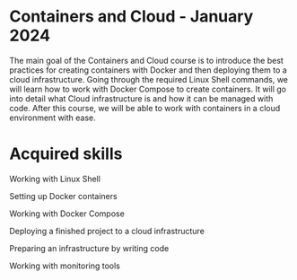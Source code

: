 # Containers and Cloud - January 2024

The main goal of the Containers and Cloud course is to introduce the best practices for creating containers with Docker and then deploying them to a cloud infrastructure. Going through the required Linux Shell commands, we will learn how to work with Docker Compose to create containers. It will go into detail what Cloud infrastructure is and how it can be managed with code. After this course, we will be able to work with containers in a cloud environment with ease.


# Acquired skills 

Working with Linux Shell

Setting up Docker containers

Working with Docker Compose

Deploying a finished project to a cloud infrastructure

Preparing an infrastructure by writing code

Working with monitoring tools

